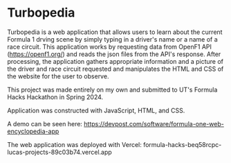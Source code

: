 # Turbopedia 

Turbopedia is a web application that allows users to learn about the current Formula 1 drving scene by simply typing in a driver's name or a name of a race circuit. 
This application works by requesting data from OpenF1 API (https://openf1.org/) and reads the json files from the API's response. After processing, the application gathers
appropriate information and a picture of the driver and race circuit requested and manipulates the HTML and CSS of the website for the user to observe.

This project was made entirely on my own and submitted to UT's Formula Hacks Hackathon in Spring 2024.

Application was constructed with JavaScript, HTML, and CSS.

A demo can be seen here:
https://devpost.com/software/formula-one-web-encyclopedia-app

The web application was deployed with Vercel:
formula-hacks-beq58rcpc-lucas-projects-89c03b74.vercel.app
